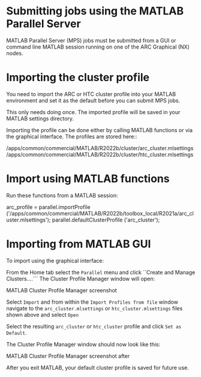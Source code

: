 Submitting jobs using the MATLAB Parallel Server
================================================

MATLAB Parallel Server (MPS) jobs must be submitted from a GUI or command line MATLAB session running on one of the ARC Graphical (NX) nodes. 

Importing the cluster profile
=============================

You need to import the ARC or HTC cluster profile into your MATLAB environment and set it as the default before you can submit MPS jobs. 

This only needs doing once. The imported profile will be saved in your MATLAB settings directory.

Importing the profile can be done either by calling MATLAB functions or via the graphical interface. The profiles are stored here::

  /apps/common/commercial/MATLAB/R2022b/cluster/arc_cluster.mlsettings
  /apps/common/commercial/MATLAB/R2022b/cluster/htc_cluster.mlsettings

Import using MATLAB functions
=============================

Run these functions from a MATLAB session:

arc_profile = parallel.importProfile ('/apps/common/commercial/MATLAB/R2022b/toolbox_local/R2021a/arc_cluster.mlsettings');
parallel.defaultClusterProfile ('arc_cluster');

Importing from MATLAB GUI
=========================

To import using the graphical interface:

From the Home tab select the ```Parallel``` menu and click ``Create and Manage Clusters....``` The Cluster Profile Manager window will open:


MATLAB Cluster Profile Manager screenshot

Select ```Import``` and from within the ```Import Profiles from file``` window navigate to the ```arc_cluster.mlsettings``` or ```htc_cluster.mlsettings``` files shown
above and select ```Open```

Select the resulting ```arc_cluster``` or ```htc_cluster``` profile and click ```Set as Default```. 

The Cluster Profile Manager window should now look like this: 


MATLAB Cluster Profile Manager screenshot after


After you exit MATLAB, your default cluster profile is saved for future use.
